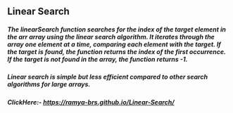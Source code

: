 ## Linear Search

##### The linearSearch function searches for the index of the target element in the arr array using the linear search algorithm. It iterates through the array one element at a time, comparing each element with the target. If the target is found, the function returns the index of the first occurrence. If the target is not found in the array, the function returns -1.

##### Linear search is simple but less efficient compared to other search algorithms for large arrays.
##### ClickHere:- https://ramya-brs.github.io/Linear-Search/
